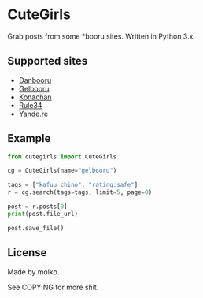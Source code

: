 # CuteGirls

Grab posts from some *booru sites. Written in Python 3.x.

## Supported sites
* [Danbooru](http://danbooru.donmai.us)
* [Gelbooru](https://gelbooru.com)
* [Konachan](http://konachan.com)
* [Rule34](https://rule34.xxx)
* [Yande.re](https://yande.re)

## Example
```python
from cutegirls import CuteGirls

cg = CuteGirls(name="gelbooru")

tags = ["kafuu_chino", "rating:safe"]
r = cg.search(tags=tags, limit=5, page=0)

post = r.posts[0]
print(post.file_url)

post.save_file()
```

## License
Made by molko.

See COPYING for more shit.
